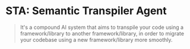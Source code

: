 # STA: Semantic Transpiler Agent

> It's a compound AI system that aims to transpile your code using a framework/library to another framework/library, in order to migrate your codebase using a new framework/library more smoothly.
